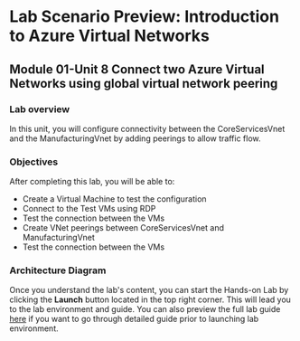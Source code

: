 # Lab Scenario Preview: Introduction to Azure Virtual Networks

## Module 01-Unit 8 Connect two Azure Virtual Networks using global virtual network peering

### Lab overview

In this unit, you will configure connectivity between the CoreServicesVnet and the ManufacturingVnet by adding peerings to allow traffic flow.

### Objectives
  
After completing this lab, you will be able to:

- Create a Virtual Machine to test the configuration
- Connect to the Test VMs using RDP
- Test the connection between the VMs
- Create VNet peerings between CoreServicesVnet and ManufacturingVnet
- Test the connection between the VMs

### Architecture Diagram

Once you understand the lab's content, you can start the Hands-on Lab by clicking the **Launch** button located in the top right corner. This will lead you to the lab environment and guide. You can also preview the full lab guide [here](https://experience.cloudlabs.ai/#/labguidepreview/83749a82-b864-452e-90f5-0c7f5db6d2cc) if you want to go through detailed guide prior to launching lab environment.



